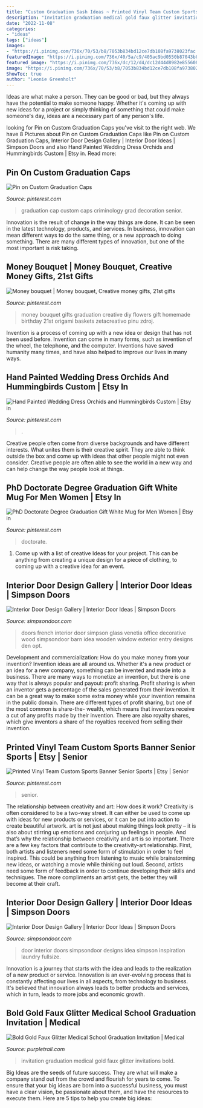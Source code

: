 ```yaml
---
title: "Custom Graduation Sash Ideas ~ Printed Vinyl Team Custom Sports Banner Senior Sports"
description: "Invitation graduation medical gold faux glitter invitations bold"
date: "2022-11-08"
categories:
- "ideas"
tags: ["ideas"]
images:
- "https://i.pinimg.com/736x/70/53/b8/7053b834bd12ce7db108fa9738023fac.jpg"
featuredImage: "https://i.pinimg.com/736x/40/5a/c9/405ac9bd0550b87043b85505d27d413b--money-bouquet-gift-wrapping.jpg"
featured_image: "https://i.pinimg.com/736x/dc/12/d4/dc12d44d8982e85560898cdb0244f283.jpg"
image: "https://i.pinimg.com/736x/70/53/b8/7053b834bd12ce7db108fa9738023fac.jpg"
ShowToc: true
author: "Leonie Greenholt"
---
```



Ideas are what make a person. They can be good or bad, but they always have the potential to make someone happy. Whether it's coming up with new ideas for a project or simply thinking of something that could make someone's day, ideas are a necessary part of any person's life.

	

		
looking for Pin on Custom Graduation Caps you've visit to the right web. We have 8 Pictures about Pin on Custom Graduation Caps like Pin on Custom Graduation Caps, Interior Door Design Gallery | Interior Door Ideas | Simpson Doors and also Hand Painted Wedding Dress Orchids and Hummingbirds Custom | Etsy in. Read more:
		
    
## Pin On Custom Graduation Caps

<img loading=lazy src="https://i.pinimg.com/736x/3f/39/a8/3f39a89a42457d2800c8928b56ad0ac7.jpg" onerror="this.onerror=null;this.src='https://tse2.mm.bing.net/th?id=OIP.I36B7Dp5uNxJ6kuFEHseDgHaJ3&amp;pid=15.1';" alt="Pin on Custom Graduation Caps">

_Source: pinterest.com_

>graduation cap custom caps criminology grad decoration senior. 

	

Innovation is the result of change in the way things are done. It can be seen in the latest technology, products, and services. In business, innovation can mean different ways to do the same thing, or a new approach to doing something. There are many different types of innovation, but one of the most important is risk taking.

    
## Money Bouquet | Money Bouquet, Creative Money Gifts, 21st Gifts

<img loading=lazy src="https://i.pinimg.com/736x/40/5a/c9/405ac9bd0550b87043b85505d27d413b--money-bouquet-gift-wrapping.jpg" onerror="this.onerror=null;this.src='https://tse2.mm.bing.net/th?id=OIP.RKPmmwjCUe2MQ76Q3uHBJAHaJ3&amp;pid=15.1';" alt="Money bouquet | Money bouquet, Creative money gifts, 21st gifts">

_Source: pinterest.com_

>money bouquet gifts graduation creative diy flowers gift homemade birthday 21st origami baskets zetacreativo pinu zdroj. 

	

Invention is a process of coming up with a new idea or design that has not been used before. Invention can come in many forms, such as invention of the wheel, the telephone, and the computer. Inventions have saved humanity many times, and have also helped to improve our lives in many ways.

    
## Hand Painted Wedding Dress Orchids And Hummingbirds Custom | Etsy In

<img loading=lazy src="https://i.pinimg.com/736x/cd/47/24/cd47248767a4d37fa46d66c607efb51c.jpg" onerror="this.onerror=null;this.src='https://tse2.mm.bing.net/th?id=OIP.VU8ZHbi4Z8_YifYgHMI4vAHaLH&amp;pid=15.1';" alt="Hand Painted Wedding Dress Orchids and Hummingbirds Custom | Etsy in">

_Source: pinterest.com_

>. 

	

Creative people often come from diverse backgrounds and have different interests. What unites them is their creative spirit. They are able to think outside the box and come up with ideas that other people might not even consider. Creative people are often able to see the world in a new way and can help change the way people look at things.

    
## PhD Doctorate Degree Graduation Gift White Mug For Men Women | Etsy In

<img loading=lazy src="https://i.pinimg.com/736x/dc/12/d4/dc12d44d8982e85560898cdb0244f283.jpg" onerror="this.onerror=null;this.src='https://tse1.mm.bing.net/th?id=OIP.xsYCbGbDnI9E4MuuINPC0gHaHa&amp;pid=15.1';" alt="PhD Doctorate Degree Graduation Gift White Mug for Men Women | Etsy in">

_Source: pinterest.com_

>doctorate. 

	

1. Come up with a list of creative Ideas for your project. This can be anything from creating a unique design for a piece of clothing, to coming up with a creative idea for an event.

    
## Interior Door Design Gallery | Interior Door Ideas | Simpson Doors

<img loading=lazy src="http://www.simpsondoor.com/door-idea-gallery/fullsize/8424.jpg" onerror="this.onerror=null;this.src='https://tse1.mm.bing.net/th?id=OIP.I0trnwD0IFD_2O7ekof0fgHaKE&amp;pid=15.1';" alt="Interior Door Design Gallery | Interior Door Ideas | Simpson Doors">

_Source: simpsondoor.com_

>doors french interior door simpson glass venetia office decorative wood simpsondoor barn idea wooden window exterior entry designs den opt. 

	

Development and commercialization: How do you make money from your invention?
Invention ideas are all around us. Whether it's a new product or an idea for a new company, something can be invented and made into a business. There are many ways to monetize an invention, but there is one way that is always popular and payout: profit sharing. Profit sharing is when an inventor gets a percentage of the sales generated from their invention. It can be a great way to make some extra money while your invention remains in the public domain. There are different types of profit sharing, but one of the most common is share-the- wealth, which means that inventors receive a cut of any profits made by their invention. There are also royalty shares, which give inventors a share of the royalties received from selling their invention.

    
## Printed Vinyl Team Custom Sports Banner Senior Sports | Etsy | Senior

<img loading=lazy src="https://i.pinimg.com/736x/70/53/b8/7053b834bd12ce7db108fa9738023fac.jpg" onerror="this.onerror=null;this.src='https://tse1.mm.bing.net/th?id=OIP.lsattJlHjFPazWIp34j8mQHaMN&amp;pid=15.1';" alt="Printed Vinyl Team Custom Sports Banner Senior Sports | Etsy | Senior">

_Source: pinterest.com_

>senior. 

	

The relationship between creativity and art: How does it work?
Creativity is often considered to be a two-way street. It can either be used to come up with ideas for new products or services, or it can be put into action to create beautiful artwork. art is not just about making things look pretty – it is also about stirring up emotions and conjuring up feelings in people. And that’s why the relationship between creativity and art is so important.
There are a few key factors that contribute to the creativity-art relationship. First, both artists and listeners need some form of stimulation in order to feel inspired. This could be anything from listening to music while brainstorming new ideas, or watching a movie while thinking out loud. Second, artists need some form of feedback in order to continue developing their skills and techniques. The more compliments an artist gets, the better they will become at their craft.

    
## Interior Door Design Gallery | Interior Door Ideas | Simpson Doors

<img loading=lazy src="http://www.simpsondoor.com/door-idea-gallery/fullsize/8493.jpg" onerror="this.onerror=null;this.src='https://tse2.mm.bing.net/th?id=OIP.mewqICQbfqIY37psZzMUcgHaJ_&amp;pid=15.1';" alt="Interior Door Design Gallery | Interior Door Ideas | Simpson Doors">

_Source: simpsondoor.com_

>door interior doors simpsondoor designs idea simpson inspiration laundry fullsize. 

	

Innovation is a journey that starts with the idea and leads to the realization of a new product or service. Innovation is an ever-evolving process that is constantly affecting our lives in all aspects, from technology to business. It's believed that innovation always leads to better products and services, which in turn, leads to more jobs and economic growth.

    
## Bold Gold Faux Glitter Medical School Graduation Invitation | Medical

<img loading=lazy src="https://s3.amazonaws.com/designs.purpletrail.com/pt5/system/18384/bold-gold-faux-glitter-medical-school-graduation-invitation_18384_1_large.jpg" onerror="this.onerror=null;this.src='https://tse2.mm.bing.net/th?id=OIP.9S9iEyIodC2G8ZMpDwSFfAAAAA&amp;pid=15.1';" alt="Bold Gold Faux Glitter Medical School Graduation Invitation | Medical">

_Source: purpletrail.com_

>invitation graduation medical gold faux glitter invitations bold. 

	

Big Ideas are the seeds of future success. They are what will make a company stand out from the crowd and flourish for years to come. To ensure that your big ideas are born into a successful business, you must have a clear vision, be passionate about them, and have the resources to execute them. Here are 5 tips to help you create big ideas: 

